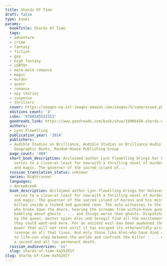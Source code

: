 ```yaml
---
title: Shards Of Time
draft: false
type: books
params:
  bookTitle: Shards Of Time
  tags:
  - adventure
  - crime
  - fantasy
  - fiction
  - gay
  - high fantasy
  - LGBTQ+
  - male-male romance
  - magic
  - murder
  - queer
  - romance
  - spy stories
  - suspense
  - thrillers
  cover: https://images-na.ssl-images-amazon.com/images/S/compressed.photo.goodreads.com/books/1377657570i/18006456.jpg
  editions count: '3'
  isbn: '9780345522313'
  goodreads_link: https://www.goodreads.com/book/show/18006456-shards-of-time
  authors:
  - Lynn Flewelling
  publication_year: '2014'
  publishers:
  - Audible Studios on Brilliance, Audible Studios on Brilliance Audio, Del Rey, National
    Geographic Books, Random House Publishing Group
  page_count: '409'
  short_book_description: Acclaimed author Lynn Flewelling brings her beloved Nightrunners
    series to a close—at least for now—with a thrilling novel of murder, mystery,
    and magic. The governor of the sacred island of...
  russian_translation_status: unknown
  series: Nightrunner
  languages:
  - Английский
  book_description: Acclaimed author Lynn Flewelling brings her beloved Nightrunners
    series to a close—at least for now—with a thrilling novel of murder, mystery,
    and magic. The governor of the sacred island of Korous and his mistress have been
    killed inside a locked and guarded room. The sole witnesses to the crime—guards
    who broke down the doors, hearing the screams from within—have gone mad with terror,
    babbling about ghosts . . . and things worse than ghosts. Dispatched to Korous
    by the queen, master spies Alec and Seregil find all the excitement and danger
    they could want—and more. For an ancient evil has been awakened there, a great
    power that will not rest until it has escaped its otherworldly prison and taken
    revenge on all that lives. And only those like Alec—who have died and returned
    to life—can step between the worlds and confront the killer . . . even if it means
    a second and all too permanent death.
  russian_audioversion: 'no'
  slug: shards-of-time-4a55201f
slug: shards-of-time-4a55201f
---
```

